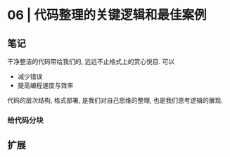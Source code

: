 # 06 | 代码整理的关键逻辑和最佳案例

## 笔记

干净整洁的代码带给我们的, 远远不止格式上的赏心悦目. 可以

* 减少错误
* 提高编程速度与效率

代码的层次结构, 格式部署, 是我们对自己思维的整理, 也是我们思考逻辑的展现.

### 给代码分块



## 扩展